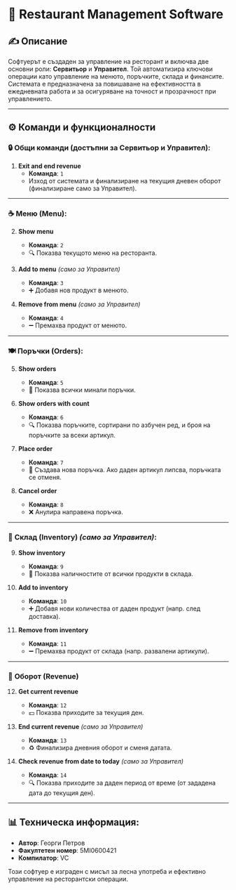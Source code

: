 # 🍔 Restaurant Management Software

## ✍️ Описание
Софтуерът е създаден за управление на ресторант и включва две основни роли: **Сервитьор** и **Управител**. Той автоматизира ключови операции като управление на менюто, поръчките, склада и финансите. Системата е предназначена за повишаване на ефективността в ежедневната работа и за осигуряване на точност и прозрачност при управлението.

---

## ⚙️ Команди и функционалности

### 🔒 Общи команди (достъпни за Сервитьор и Управител):
1. **Exit and end revenue**  
   - **Команда**: `1`  
   - Изход от системата и финализиране на текущия дневен оборот (финализиране само за Управител).

---

### ☕ **Меню (Menu)**:
2. **Show menu**  
   - **Команда**: `2`  
   - 🔍 Показва текущото меню на ресторанта.  

3. **Add to menu** *(само за Управител)*  
   - **Команда**: `3`  
   - ➕ Добавя нов продукт в менюто.  

4. **Remove from menu** *(само за Управител)*  
   - **Команда**: `4`  
   - ➖ Премахва продукт от менюто.  

---

### 🍽️ **Поръчки (Orders)**:
5. **Show orders**  
   - **Команда**: `5`  
   - 🔄 Показва всички минали поръчки.  

6. **Show orders with count**  
   - **Команда**: `6`  
   - 🔍 Показва поръчките, сортирани по азбучен ред, и броя на поръчките за всеки артикул.  

7. **Place order**  
   - **Команда**: `7`  
   - 🍔 Създава нова поръчка. Ако даден артикул липсва, поръчката се отменя.  

8. **Cancel order**  
   - **Команда**: `8`  
   - ❌ Анулира направена поръчка.  

---

### 🏪 **Склад (Inventory)** *(само за Управител)*:
9. **Show inventory**  
   - **Команда**: `9`  
   - 🔄 Показва наличностите от всички продукти в склада.  

10. **Add to inventory**  
    - **Команда**: `10`  
    - ➕ Добавя нови количества от даден продукт (напр. след доставка).  

11. **Remove from inventory**  
    - **Команда**: `11`  
    - ➖ Премахва продукт от склада (напр. развалени артикули).  

---

### 💸 **Оборот (Revenue)**
12. **Get current revenue**  
    - **Команда**: `12`  
    - 💵 Показва приходите за текущия ден.  

13. **End current revenue** *(само за Управител)*  
    - **Команда**: `13`  
    - ♻️ Финализира дневния оборот и сменя датата.  

14. **Check revenue from date to today** *(само за Управител)*
    - **Команда**: `14`  
    - 🔍 Показва приходите за даден период от време (от зададена дата до текущия ден).  

---

## 📊 Техническа информация:
- **Автор**: Георги Петров  
- **Факултетен номер**: 5MI0600421  
- **Компилатор**: VC  

Този софтуер е изграден с мисъл за лесна употреба и ефективно управление на ресторантски операции.
